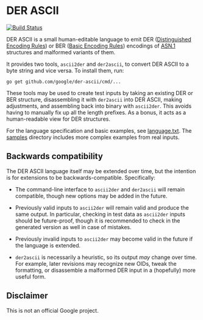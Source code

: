 # DER ASCII

[![Build Status](https://travis-ci.org/google/der-ascii.svg?branch=master)](https://travis-ci.org/google/der-ascii)

DER ASCII is a small human-editable language to emit DER
([Distinguished Encoding Rules](https://en.wikipedia.org/wiki/X.690#DER_encoding))
or BER
([Basic Encoding Rules](https://en.wikipedia.org/wiki/X.690#BER_encoding))
encodings of
[ASN.1](https://en.wikipedia.org/wiki/Abstract_Syntax_Notation_One)
structures and malformed variants of them.

It provides two tools, `ascii2der` and `der2ascii`, to convert DER ASCII to a
byte string and vice versa. To install them, run:

    go get github.com/google/der-ascii/cmd/...

These tools may be used to create test inputs by taking an existing DER or BER
structure, disassembling it with `der2ascii` into DER ASCII, making
adjustments, and assembling back into binary with `ascii2der`. This avoids
having to manually fix up all the length prefixes.  As a bonus, it acts as a
human-readable view for DER structures.

For the language specification and basic examples, see
[language.txt](/language.txt). The [samples](/samples) directory includes
more complex examples from real inputs.

## Backwards compatibility

The DER ASCII language itself may be extended over time, but the intention is
for extensions to be backwards-compatible. Specifically:

* The command-line interface to `ascii2der` and `der2ascii` will remain
  compatible, though new options may be added in the future.

* Previously valid inputs to `ascii2der` will remain valid and produce the same
  output. In particular, checking in test data as `ascii2der` inputs should be
  future-proof, though it is recommended to check in the generated version as
  well in case of mistakes.

* Previously invalid inputs to `ascii2der` may become valid in the future if
  the language is extended.

* `der2ascii` is necessarily a heuristic, so its output *may* change
  over time. For example, later revisions may recognize new OIDs, tweak the
  formatting, or disassemble a malformed DER input in a (hopefully) more
  useful form.

## Disclaimer

This is not an official Google project.
